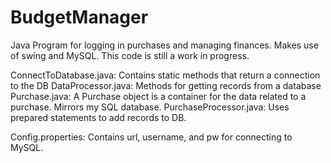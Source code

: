 # BudgetManager
Java Program for logging in purchases and managing finances. Makes use of swing and MySQL. This code is still a work in progress. 

 ConnectToDatabase.java: Contains static methods that return a connection to the DB
 DataProcessor.java: Methods for getting records from a database
 Purchase.java: A Purchase object is a container for the data related to a purchase.  Mirrors my SQL database.
 PurchaseProcessor.java: Uses prepared statements to add records to DB.
 
 Config.properties: Contains url, username, and pw for connecting to MySQL.



	
